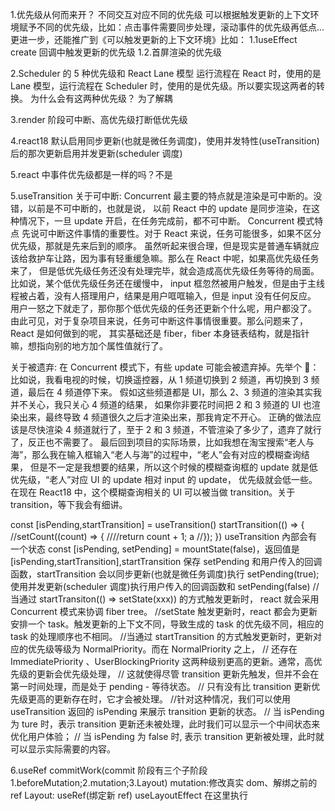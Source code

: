 1.优先级从何而来开？
不同交互对应不同的优先级
可以根据触发更新的上下文环境赋予不同的优先级，比如：点击事件需要同步处理，滚动事件的优先级再低点...
更进一步，还能推广到《可以触发更新的上下文环境》比如：
1.1useEffect create 回调中触发更新的优先级
1.2.首屏渲染的优先级

2.Scheduler 的 5 种优先级和 React Lane 模型
运行流程在 React 时，使用的是 Lane 模型，运行流程在 Scheduler 时，使用的是优先级。所以要实现这两者的转换。
为什么会有这两种优先级？
为了解耦

3.render 阶段可中断、高优先级打断低优先级

4.react18 默认启用同步更新(也就是微任务调度)，使用并发特性(useTransition)后的那次更新启用并发更新(scheduler 调度)

5.react 中事件优先级都是一样的吗？不是

<!--
function eventTypeToSchdulerPriority(eventType: string) {
  switch (eventType) {
    case "click":
    case "keydown":
    case "keyup":
      return unstable_ImmediatePriority;
    case "scroll":
      return unstable_UserBlockingPriority;
    default:
      return unstable_NormalPriority;
  }
}
-->

5.useTransition
关于可中断:
Concurrent 最主要的特点就是渲染是可中断的。没错，以前是不可中断的，也就是说，
以前 React 中的 update 是同步渲染，在这种情况下，一旦 update 开启，在任务完成前，都不可中断。
Concurrent 模式特点
先说可中断这件事情的重要性。对于 React 来说，任务可能很多，如果不区分优先级，那就是先来后到的顺序。
虽然听起来很合理，但是现实是普通车辆就应该给救护车让路，因为事有轻重缓急嘛。那么在 React 中呢，如果高优先级任务来了，
但是低优先级任务还没有处理完毕，就会造成高优先级任务等待的局面。比如说，某个低优先级任务还在缓慢中，
input 框忽然被用户触发，但是由于主线程被占着，没有人搭理用户，结果是用户哐哐输入，但是 input 没有任何反应。
用户一怒之下就走了，那你那个低优先级的任务还更新个什么呢，用户都没了。
由此可见，对于复杂项目来说，任务可中断这件事情很重要。那么问题来了，React 是如何做到的呢，
其实基础还是 fiber，fiber 本身链表结构，就是指针嘛，想指向别的地方加个属性值就行了。

关于被遗弃:
在 Concurrent 模式下，有些 update 可能会被遗弃掉。先举个 🌰：
比如说，我看电视的时候，切换遥控器，从 1 频道切换到 2 频道，再切换到 3 频道，最后在 4 频道停下来。
假如这些频道都是 UI，那么 2、3 频道的渲染其实我并不关心，我只关心 4 频道的结果，
如果你非要花时间把 2 和 3 频道的 UI 也渲染出来，最终导致 4 频道很久之后才渲染出来，那我肯定不开心。
正确的做法应该是尽快渲染 4 频道就行了，至于 2 和 3 频道，不管渲染了多少了，遗弃了就行了，反正也不需要了。
最后回到项目的实际场景，比如我想在淘宝搜索“老人与海”，那么我在输入框输入“老人与海”的过程中，“老人”会有对应的模糊查询结果，
但是不一定是我想要的结果，所以这个时候的模糊查询框的 update 就是低优先级，“老人”对应 UI 的 update 相对 input 的 update，
优先级就会低一些。在现在 React18 中，这个模糊查询相关的 UI 可以被当做 transition。关于 transition，等下我会有细讲。

const [isPending,startTransition] = useTransition()
startTransition(() => {
//setCount((count) => {
////return count + 1; a
//});
})
useTransition 內部会有一个状态 const [isPending, setPending] = mountState(false)，返回值是[isPending,startTransition],startTransition 保存 setPending 和用户传入的回调函数，startTransition 会以同步更新(也就是微任务调度)执行 setPending(true);使用并发更新(scheduler 调度)执行用户传入的回调函数和 setPending(false)
//当通过 startTransiton(() => setState(xxx)) 的方式触发更新时， react 就会采用 Concurrent 模式来协调 fiber tree。
//setState 触发更新时，react 都会为更新安排一个 task。触发更新的上下文不同，导致生成的 task 的优先级不同，相应的 task 的处理顺序也不相同。
//当通过 startTransition 的方式触发更新时，更新对应的优先级等级为 NormalPriority。而在 NormalPriority 之上，
// 还存在 ImmediatePriority 、UserBlockingPriority 这两种级别更高的更新。通常，高优先级的更新会优先级处理，
// 这就使得尽管 transition 更新先触发，但并不会在第一时间处理，而是处于 pending - 等待状态。
// 只有没有比 transition 更新优先级更高的更新存在时，它才会被处理。
//针对这种情况，我们可以使用 useTransition 返回的 isPending 来展示 transition 更新的状态。
// 当 isPending 为 ture 时，表示 transition 更新还未被处理，此时我们可以显示一个中间状态来优化用户体验；
// 当 isPending 为 false 时, 表示 transition 更新被处理，此时就可以显示实际需要的内容。

6.useRef
commitWork(commit 阶段有三个子阶段 1.beforeMutation;2.mutation;3.Layout)
mutation:修改真实 dom、解绑之前的 ref
Layout: useRef(绑定新 ref) useLayoutEffect 在这里执行

<!--
if (subtreeHasEffect || rootHasEffect) {
    // 阶段 1/3：beforeMutation

    // 阶段2/3： mutation Placement
    //修改真实dom
    //解绑之前的ref
    commitMutationEffects(finishedWork, root);
    root.current = finishedWork;
    // 阶段3/3:Layout useRef(绑定新ref) useLayoutEffect在这里执行
    commitLayoutEffects(finishedWork, root);
} -->
